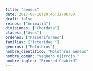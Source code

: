 ```yaml
---
title: "aeneus"
date: 2017-08-18T20:46:32-06:00
draft: false
reinos: ["Animalia"]
divisiones: ["Chordata"]
clases: ["Aves"]
ordenes: ["Passeriformes"]
familias: ["Icteridae "]
generos: ["Molothrus"]
nombre_cientifico: "Molothrus aeneus"
nombre_comun: "Vaquero Ojirrojo "
nombre_ingles: "Bronzed Cowbird"
---
```


